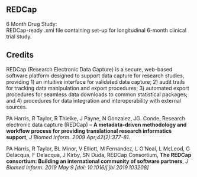 ## REDCap

6 Month Drug Study: \
REDCap-ready .xml file containing set-up for longitudinal 6-month clinical trial study.


## Credits
REDCap (Research Electronic Data Capture) is a secure, web-based software platform designed to support data capture for research studies, providing 1) an intuitive interface for validated data capture; 2) audit trails for tracking data manipulation and export procedures; 3) automated export procedures for seamless data downloads to common statistical packages; and 4) procedures for data integration and interoperability with external sources.

PA Harris, R Taylor, R Thielke, J Payne, N Gonzalez, JG. Conde, Research electronic data capture (REDCap) – **A metadata-driven methodology and workflow process for providing translational research informatics support**, *J Biomed Inform. 2009 Apr;42(2):377-81.*

PA Harris, R Taylor, BL Minor, V Elliott, M Fernandez, L O’Neal, L McLeod, G Delacqua, F Delacqua, J Kirby, SN Duda, REDCap Consortium, **The REDCap consortium: Building an international community of software partners**, *J Biomed Inform. 2019 May 9 [doi: 10.1016/j.jbi.2019.103208]*

